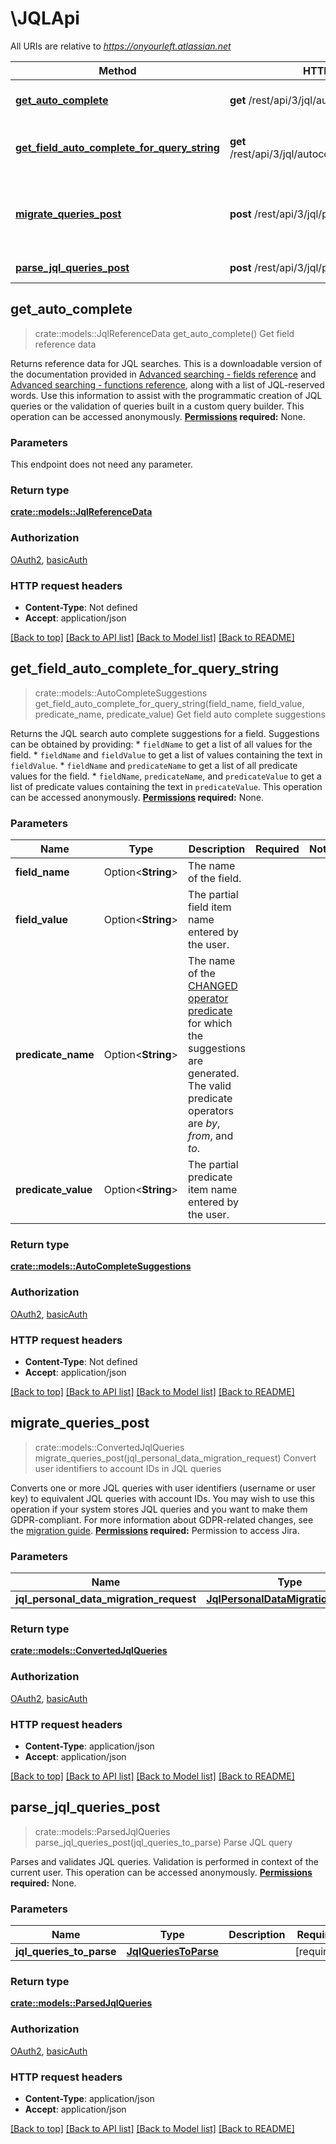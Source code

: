 # \JQLApi

All URIs are relative to *https://onyourleft.atlassian.net*

Method | HTTP request | Description
------------- | ------------- | -------------
[**get_auto_complete**](JQLApi.md#get_auto_complete) | **get** /rest/api/3/jql/autocompletedata | Get field reference data
[**get_field_auto_complete_for_query_string**](JQLApi.md#get_field_auto_complete_for_query_string) | **get** /rest/api/3/jql/autocompletedata/suggestions | Get field auto complete suggestions
[**migrate_queries_post**](JQLApi.md#migrate_queries_post) | **post** /rest/api/3/jql/pdcleaner | Convert user identifiers to account IDs in JQL queries
[**parse_jql_queries_post**](JQLApi.md#parse_jql_queries_post) | **post** /rest/api/3/jql/parse | Parse JQL query



## get_auto_complete

> crate::models::JqlReferenceData get_auto_complete()
Get field reference data

Returns reference data for JQL searches. This is a downloadable version of the documentation provided in [Advanced searching - fields reference](https://confluence.atlassian.com/x/gwORLQ) and [Advanced searching - functions reference](https://confluence.atlassian.com/x/hgORLQ), along with a list of JQL-reserved words. Use this information to assist with the programmatic creation of JQL queries or the validation of queries built in a custom query builder.  This operation can be accessed anonymously.  **[Permissions](#permissions) required:** None.

### Parameters

This endpoint does not need any parameter.

### Return type

[**crate::models::JqlReferenceData**](JQLReferenceData.md)

### Authorization

[OAuth2](../README.md#OAuth2), [basicAuth](../README.md#basicAuth)

### HTTP request headers

- **Content-Type**: Not defined
- **Accept**: application/json

[[Back to top]](#) [[Back to API list]](../README.md#documentation-for-api-endpoints) [[Back to Model list]](../README.md#documentation-for-models) [[Back to README]](../README.md)


## get_field_auto_complete_for_query_string

> crate::models::AutoCompleteSuggestions get_field_auto_complete_for_query_string(field_name, field_value, predicate_name, predicate_value)
Get field auto complete suggestions

Returns the JQL search auto complete suggestions for a field.  Suggestions can be obtained by providing:   *  `fieldName` to get a list of all values for the field.  *  `fieldName` and `fieldValue` to get a list of values containing the text in `fieldValue`.  *  `fieldName` and `predicateName` to get a list of all predicate values for the field.  *  `fieldName`, `predicateName`, and `predicateValue` to get a list of predicate values containing the text in `predicateValue`.  This operation can be accessed anonymously.  **[Permissions](#permissions) required:** None.

### Parameters


Name | Type | Description  | Required | Notes
------------- | ------------- | ------------- | ------------- | -------------
**field_name** | Option<**String**> | The name of the field. |  |
**field_value** | Option<**String**> | The partial field item name entered by the user. |  |
**predicate_name** | Option<**String**> | The name of the [ CHANGED operator predicate](https://confluence.atlassian.com/x/hQORLQ#Advancedsearching-operatorsreference-CHANGEDCHANGED) for which the suggestions are generated. The valid predicate operators are *by*, *from*, and *to*. |  |
**predicate_value** | Option<**String**> | The partial predicate item name entered by the user. |  |

### Return type

[**crate::models::AutoCompleteSuggestions**](AutoCompleteSuggestions.md)

### Authorization

[OAuth2](../README.md#OAuth2), [basicAuth](../README.md#basicAuth)

### HTTP request headers

- **Content-Type**: Not defined
- **Accept**: application/json

[[Back to top]](#) [[Back to API list]](../README.md#documentation-for-api-endpoints) [[Back to Model list]](../README.md#documentation-for-models) [[Back to README]](../README.md)


## migrate_queries_post

> crate::models::ConvertedJqlQueries migrate_queries_post(jql_personal_data_migration_request)
Convert user identifiers to account IDs in JQL queries

Converts one or more JQL queries with user identifiers (username or user key) to equivalent JQL queries with account IDs.  You may wish to use this operation if your system stores JQL queries and you want to make them GDPR-compliant. For more information about GDPR-related changes, see the [migration guide](https://developer.atlassian.com/cloud/jira/platform/deprecation-notice-user-privacy-api-migration-guide/).  **[Permissions](#permissions) required:** Permission to access Jira.

### Parameters


Name | Type | Description  | Required | Notes
------------- | ------------- | ------------- | ------------- | -------------
**jql_personal_data_migration_request** | [**JqlPersonalDataMigrationRequest**](JqlPersonalDataMigrationRequest.md) |  | [required] |

### Return type

[**crate::models::ConvertedJqlQueries**](ConvertedJQLQueries.md)

### Authorization

[OAuth2](../README.md#OAuth2), [basicAuth](../README.md#basicAuth)

### HTTP request headers

- **Content-Type**: application/json
- **Accept**: application/json

[[Back to top]](#) [[Back to API list]](../README.md#documentation-for-api-endpoints) [[Back to Model list]](../README.md#documentation-for-models) [[Back to README]](../README.md)


## parse_jql_queries_post

> crate::models::ParsedJqlQueries parse_jql_queries_post(jql_queries_to_parse)
Parse JQL query

Parses and validates JQL queries.  Validation is performed in context of the current user.  This operation can be accessed anonymously.  **[Permissions](#permissions) required:** None.

### Parameters


Name | Type | Description  | Required | Notes
------------- | ------------- | ------------- | ------------- | -------------
**jql_queries_to_parse** | [**JqlQueriesToParse**](JqlQueriesToParse.md) |  | [required] |

### Return type

[**crate::models::ParsedJqlQueries**](ParsedJqlQueries.md)

### Authorization

[OAuth2](../README.md#OAuth2), [basicAuth](../README.md#basicAuth)

### HTTP request headers

- **Content-Type**: application/json
- **Accept**: application/json

[[Back to top]](#) [[Back to API list]](../README.md#documentation-for-api-endpoints) [[Back to Model list]](../README.md#documentation-for-models) [[Back to README]](../README.md)

